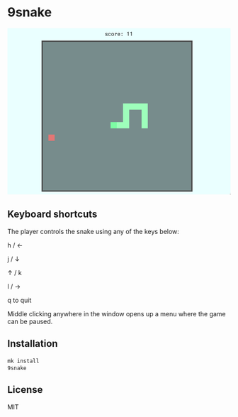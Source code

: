 # 9snake

![game](screenshot.png)

## Keyboard shortcuts

The player controls the snake using any of the keys below:

h / ←

j / ↓ 

↑ / k

l / →

q to quit

Middle clicking anywhere in the window opens up a menu where the game can be
paused.

## Installation

	mk install
	9snake

## License

MIT

